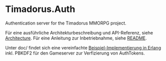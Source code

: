 # Timadorus.Auth
Authentication server for the Timadorus MMORPG project.

Für eine ausführliche Architekturbeschreibung und API-Referenz, siehe [Architecture](Architecture.pdf).
Für eine Anleitung zur Inbetriebnahme, siehe [README](doc/Readme.txt).

Unter doc/ findet sich eine vereinfachte [Beispiel-Implementierung in Erlang](doc/erlang/example.erl) inkl. PBKDF2 für den Gameserver zur Verfizierung von AuthTokens.
